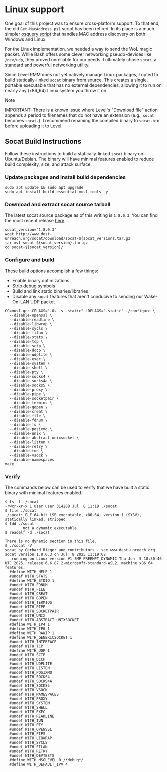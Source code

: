 # Linux support
One goal of this project was to ensure cross-platform support. To that end, the old `Get-MacAddress.ps1` script has been retired. In its place is a much simpler [osquery script](src/get-mac-address.sql) that handles MAC address discovery on both Windows and Linux.

For the Linux implementation, we needed a way to send the WoL magic packet. While Bash offers some clever networking pseudo-devices like `/dev/udp`, they proved unreliable for our needs. I ultimately chose `socat`, a standard and powerful networking utility.

Since Level RMM does not yet natively manage Linux packages, I opted to build statically-linked `socat` binary from source. This creates a single, portable executable that has no external dependencies, allowing it to run on nearly any (x86_64) Linux system you throw it on.

> [!NOTE]
> IMPORTANT: There is a known issue where Level's "Download file" action appends a period to filenames that do not have an extension (e.g., `socat` becomes `socat.`). I recommend renaming the compiled binary to `socat.bin` before uploading it to Level.

## Socat Build Instructions
Follow these instructions to build a statically-linked `socat` binary on Ubuntu/Debian. The binary will have minimal features enabled to reduce build complexity, size, and attack surface.

### Update packages and install build dependencies
```
sudo apt update && sudo apt upgrade
sudo apt install build-essential musl-tools -y
```

### Download and extract socat source tarball
The latest socat source package as of this writing is `1.8.0.3`. You can find the most recent release [here](http://www.dest-unreach.org/socat/download/).
```
socat_version="1.8.0.3"
wget http://www.dest-unreach.org/socat/download/socat-${socat_version}.tar.gz
tar xvf socat-${socat_version}.tar.gz
cd socat-${socat_version}/
```

### Configure and build
These build options accomplish a few things:
 - Enable binary optimizations
 - Strip debug symbols
 - Build and link static binaries/libraries
 - Disable any `socat` features that aren't conducive to sending our Wake-On-LAN UDP packet
```
CC=musl-gcc CFLAGS="-Os -s -static" LDFLAGS="-static" ./configure \
  --disable-openssl \
  --disable-readline \
  --disable-libwrap \
  --disable-sycls \
  --disable-filan \
  --disable-stats \
  --disable-tcp \
  --disable-sctp \
  --disable-dccp \
  --disable-udplite \
  --disable-exec \
  --disable-system \
  --disable-shell \
  --disable-pty \
  --disable-socks4 \
  --disable-socks4a \
  --disable-socks5 \
  --disable-proxy \
  --disable-pipe \
  --disable-socketpair \
  --disable-termios \
  --disable-gopen \
  --disable-creat \
  --disable-file \
  --disable-fdnum \
  --disable-fs \
  --disable-posixmq \
  --disable-unix \
  --disable-abstract-unixsocket \
  --disable-listen \
  --disable-retry \
  --disable-tun \
  --disable-vsock \
  --disable-namespaces
make
```

### Verify
The commands below can be used to verify that we have built a static binary with minimal features enabled.
```
$ ls -l ./socat
-rwxr-xr-x 1 user user 314288 Jul  8 11:19 ./socat
$ file ./socat
./socat: ELF 64-bit LSB executable, x86-64, version 1 (SYSV), statically linked, stripped
$ ldd ./socat
        not a dynamic executable
$ readelf -d ./socat

There is no dynamic section in this file.
$ ./socat -V
socat by Gerhard Rieger and contributors - see www.dest-unreach.org
socat version 1.8.0.3 on Jul  8 2025 11:19:02
   running on Linux version #1 SMP PREEMPT_DYNAMIC Thu Jun  5 18:30:46 UTC 2025, release 6.6.87.2-microsoft-standard-WSL2, machine x86_64 features:
  #define WITH_HELP 1
  #undef WITH_STATS
  #define WITH_STDIO 1
  #undef WITH_FDNUM
  #undef WITH_FILE
  #undef WITH_CREAT
  #undef WITH_GOPEN
  #undef WITH_TERMIOS
  #undef WITH_PIPE
  #undef WITH_SOCKETPAIR
  #undef WITH_UNIX
  #undef WITH_ABSTRACT_UNIXSOCKET
  #define WITH_IP4 1
  #define WITH_IP6 1
  #define WITH_RAWIP 1
  #define WITH_GENERICSOCKET 1
  #undef WITH_INTERFACE
  #undef WITH_TCP
  #define WITH_UDP 1
  #undef WITH_SCTP
  #undef WITH_DCCP
  #undef WITH_UDPLITE
  #undef WITH_LISTEN
  #undef WITH_POSIXMQ
  #undef WITH_SOCKS4
  #undef WITH_SOCKS4A
  #undef WITH_SOCKS5
  #undef WITH_VSOCK
  #undef WITH_NAMESPACES
  #undef WITH_PROXY
  #undef WITH_SYSTEM
  #undef WITH_SHELL
  #undef WITH_EXEC
  #undef WITH_READLINE
  #undef WITH_TUN
  #undef WITH_PTY
  #undef WITH_OPENSSL
  #undef WITH_FIPS
  #undef WITH_LIBWRAP
  #undef WITH_SYCLS
  #undef WITH_FILAN
  #undef WITH_RETRY
  #undef WITH_DEVTESTS
  #define WITH_MSGLEVEL 0 /*debug*/
  #define WITH_DEFAULT_IPV 4
```